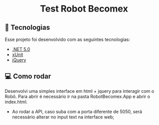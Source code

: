 ﻿<h1 align="center">
    Test Robot Becomex
</h1>

## :rocket: Tecnologias

Esse projeto foi desenvolvido com as seguintes tecnologias:

- [.NET 5.0](https://dotnet.microsoft.com/download/dotnet/5.0)
- [xUnit](https://xunit.net/)
- [jQuery](https://jquery.com/)

## 💻 Como rodar

Desenvolvi uma simples interface em html + jquery para interagir com o Robô. Para abrir é necessário ir na pasta RobotBecomex.App e abrir o index.html.

- Ao rodar a API, caso suba com a porta diferente de 5050, será necessário alterar no input text na interface web; 